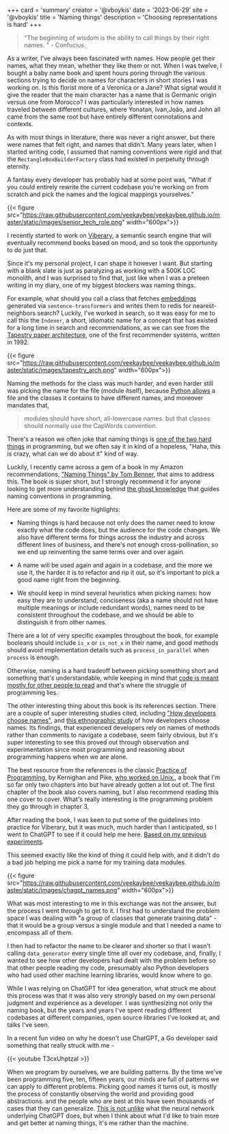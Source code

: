 +++
card = 'summary'
creator = '@vboykis'
date = '2023-06-29'
site = '@vboykis'
title = 'Naming things'
description = 'Choosing representations is hard'
+++

> "The beginning of wisdom is the ability to call things by their right names. " - Confucius.

As a writer, I've always been fascinated with names. How people get their names, what they mean, whether they like them or not. When I was twelve, I bought a baby name book and spent hours poring through the various sections trying to decide on names for characters in short stories I was working on. Is this florist more of a Veronica or a Jane? What signal would it give the reader that the main character has a name that is  Germanic origin versus one from Morocco? I was particularly interested in how names traveled between different cultures, where Yonatan, Ivan,João, and John all came from the same root but have entirely different connotations and contexts. 

As with most things in literature, there was never a right answer, but there were names that felt right, and names that didn't. Many years later, when I started writing code, I assumed that naming conventions were rigid and that the `RectangleBoxBuilderFactory` class had existed in perpetuity through eternity.  

A fantasy every developer has probably had at some point was, "What if you could entirely rewrite the current codebase you're working on from scratch and pick the names and the logical mappings yourselves."

{{< figure src="https://raw.githubusercontent.com/veekaybee/veekaybee.github.io/master/static/images/senior_tech_role.png" width="600px">}}

I recently started to work on [Viberary](https://github.com/veekaybee/viberary), a semantic search engine that will eventually recommend books based on mood, and so took the opportunity to do just that. 

Since it's my personal project, I can shape it however I want. But starting with a blank slate is just as paralyzing as working with a 500K LOC monolith, and I was surprised to find that, just like when I was a preteen writing in my diary, one of my biggest blockers was naming things. 

For example, what should you call a class that fetches [embeddings](https://vickiboykis.com/what_are_embeddings) generated via `sentence-transformers` and writes them to redis for nearest-neighbors search? Luckily, I've worked in search, so it was easy for me to call this the `Indexer`, a short, idiomatic name for a concept that has existed for a long time in search and recommendations, as we can see from the [Tapestry paper architecture](https://dl.acm.org/doi/pdf/10.1145/138859.138867), one of the first recommender systems, written in 1992. 

{{< figure src="https://raw.githubusercontent.com/veekaybee/veekaybee.github.io/master/static/images/tapestry_arch.png" width="600px">}}

Naming the methods for the class was much harder, and even harder still was picking the name for the file (module itself), because [Python allows](https://peps.python.org/pep-0008/#package-and-module-names) a file and the classes it contains to have different names, and moreover mandates that, 

> modules should have short, all-lowercase names.
but that classes
> should normally use the CapWords convention.

There's a reason we often joke that naming things is [one of the two hard things](https://martinfowler.com/bliki/TwoHardThings.html) in programming, but we often say it in kind of a hopeless, "Haha, this is crazy, what can we do about it" kind of way. 

Luckily, I recently came across a gem of a book in my Amazon recommendations, ["Naming Things" by Tom Benner](https://www.namingthings.co/), that aims to address this. The book is super short, but I strongly recommend it for anyone looking to get more understanding behind [the ghost knowledge](https://vickiboykis.com/2021/03/26/the-ghosts-in-the-data/) that guides naming conventions in programming. 

Here are some of my favorite highlights: 

+ Naming things is hard because not only does the namer need to know exactly what the code does, but the audience for the code changes. We also have different terms for things across the industry and across different lines of business, and there's not enough cross-pollination, so we end up reinventing the same terms over and over again. 

+ A name will be used again and again in a codebase, and the more we use it, the harder it is to refactor and rip it out, so it's important to pick a good name right from the beginning. 
  
+ We should keep in mind several heuristics when picking names: how easy they are to understand, conciseness (aka a name should not have multiple meanings or include redundant words), names need to be consistent throughout the codebase, and we should be able to distinguish it from other names. 

There are a lot of very specific examples throughout the book, for example booleans should include `is_x` or `is_not_x` in their name, and good methods should avoid implementation details such as `process_in_parallel` when `process` is enough. 

Otherwise, naming is a hard tradeoff between picking something short and something that's understandable, while keeping in mind that [code is meant mostly for other people to read](https://vickiboykis.com/2021/11/07/the-programmers-brain-in-the-lands-of-exploration-and-production/) and that's where the struggle of programming lies. 

The other interesting thing about this book is its references section. There are a couple of super interesting studies cited, including ["How developers choose names"](https://arxiv.org/abs/2103.07487), and [this ethnographic study](https://www.researchgate.net/profile/Giuseppe-Scanniello/publication/266658754_Dealing_with_identifiers_and_comments_in_source_code_comprehension_and_maintenance_Results_from_an_ethnographically-informed_study_with_students_and_professionals/links/547052b40cf24af340c09c14/Dealing-with-identifiers-and-comments-in-source-code-comprehension-and-maintenance-Results-from-an-ethnographically-informed-study-with-students-and-professionals.pdf) of how developers choose names. Its findings, that experienced developers rely on names of methods rather than comments to navigate a codebase, seem fairly obvious, but it's super interesting to see this proved out through observation and experimentation since most programming and reasoning about programming happens when we are alone. 

The best resource from the references is the classic [Practice of Programming](https://www.cs.princeton.edu/~bwk/tpop.webpage/), by Kernighan and Pike, [who worked on Unix.](https://en.wikipedia.org/wiki/The_Unix_Programming_Environment), a book that I'm so far only two chapters into but have already gotten a lot out of. The first chapter of the book also covers naming, but I also recommend reading this one cover to cover. What's really interesting is the programming problem they go through in chapter 3,  

After reading the book, I was keen to put some of the guidelines into practice for Viberary, but it was much, much harder than I anticipated, so I went to ChatGPT to see if it could help me here. [Based on my previous experiments](https://vickiboykis.com/2023/02/26/what-should-you-use-chatgpt-for/). 

This seemed exactly like the kind of thing it could help with, and it didn't do a bad job helping me pick a name for my training data modules.  

{{< figure src="https://raw.githubusercontent.com/veekaybee/veekaybee.github.io/master/static/images/chagpt_names.png" width="600px">}}

What was most interesting to me in this exchange was not the answer, but the process I went through to get to it. I first had to understand the problem space I was dealing with "a group of classes that generate training data" - that it would be a group versus a single module and that I needed a name to encompass all of them. 

I then had to refactor the name to be clearer and shorter so that I wasn't calling `data_generator` every single time all over my codebase, and, finally, I wanted to see how other developers had dealt with the problem before so that other people reading my code, presumably also Python developers who had used other machine learning libraries, would know where to go. 

While I was relying on ChatGPT for idea generation, what struck me about this process was that it was also very strongly based on my own personal judgment and experience as a developer. I was synthesizing not only the naming book, but the years and years I've spent reading different codebases at different companies, open source libraries I've looked at, and talks I've seen. 

In a recent fun video on why he doesn't use ChatGPT, a Go developer said something that really struck with me - 

{{< youtube T3cxUhptzaI >}}

When we program by ourselves, we are building patterns. By the time we've been programming five, ten, fifteen years, our minds are full of patterns we can apply to different problems. Picking good names it turns out, is mostly the process of constantly observing the world and providing good abstractions. and the people who are best at this have seen thousands of cases that they can generalize. [This is not unlike](https://gist.github.com/veekaybee/6f8885e9906aa9c5408ebe5c7e870698) what the neural network underlying ChatGPT does, but when I think about what I'd like to train more and get better at naming things, it's me rather than the machine.

